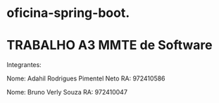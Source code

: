 # oficina-spring-boot.

# TRABALHO A3 MMTE de Software
Integrantes:

Nome: Adahil Rodrigues Pimentel Neto
RA: 972410586

Nome: Bruno Verly Souza
RA: 972410047
